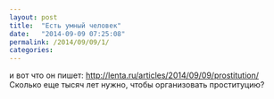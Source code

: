 ```yaml
---
layout: post
title:  "Есть умный человек"
date:   "2014-09-09 07:25:08"
permalink: /2014/09/09/1/
categories: 
---
```

и вот что он пишет: http://lenta.ru/articles/2014/09/09/prostitution/
Сколько еще тысяч лет нужно, чтобы организовать проституцию?


